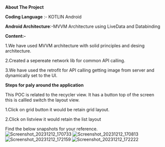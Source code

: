 ****About The Project****

**Coding Language** :- KOTLIN Android

**Android Architecture**:-MVVM Architecture using LiveData and Databinding

**Content:-**

1.We have used MVVM architecture with solid principles and desing architecture.

2.Created a sepereate network lib for common API calling.

3.We have used the retrofit for API calling getting image from server and dynamically set to the UI.

**Steps for paly around the application**

This POC is related to the recycler view. It has a button top of the screen this is callled switch the layout view. 

1.Click on grid button it would be retain  grid layout.

2.Click on listview it would retain the list layout

Find the below snapshots for your reference.
![Screenshot_20231212_170733](https://github.com/RK-143/thoughtctlpoc/assets/29453716/5f3e0766-3bc2-43c5-9ce8-4433c20753ac)
![Screenshot_20231212_170813](https://github.com/RK-143/thoughtctlpoc/assets/29453716/e48ae914-004f-4700-9468-a4fdd2e2ba54)
![Screenshot_20231212_172159](https://github.com/RK-143/thoughtctlpoc/assets/29453716/662ec11a-8a7b-4200-a89b-b38ee526c88b)
![Screenshot_20231212_172222](https://github.com/RK-143/thoughtctlpoc/assets/29453716/b6dbd82f-6f9f-4440-ad5c-36923ad97f9b)





